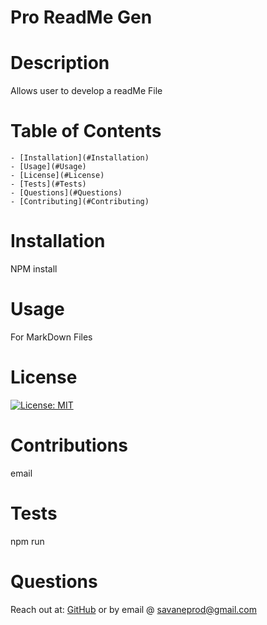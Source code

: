 # Pro ReadMe Gen
  # Description
  Allows user to develop a readMe File
  # Table of Contents
    - [Installation](#Installation)
    - [Usage](#Usage)
    - [License](#License)
    - [Tests](#Tests)
    - [Questions](#Questions)
    - [Contributing](#Contributing)
  # Installation
  NPM install
  # Usage
  For MarkDown Files
  # License
  [![License: MIT](https://img.shields.io/badge/License-MIT-red.svg)](https://opensource.org/licenses/MIT)
  # Contributions
  email
  # Tests
  npm run
  # Questions
  Reach out at:
  <a href='https://github.com/undefined'>GitHub</a> or by email @ savaneprod@gmail.com
  